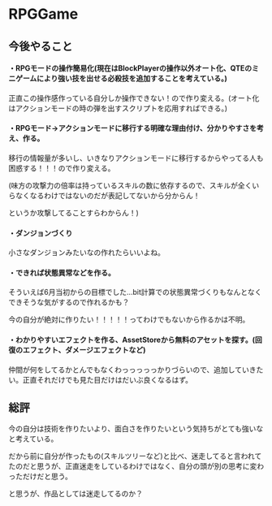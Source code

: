 # RPGGame
## 今後やること
#### ・RPGモードの操作簡易化(現在はBlockPlayerの操作以外オート化、QTEのミニゲームにより強い技を出せる必殺技を追加することを考えている。)

正直この操作感作っている自分しか操作できない！ので作り変える。(オート化はアクションモードの時の弾を出すスクリプトを応用すればできる。)

#### ・RPGモード→アクションモードに移行する明確な理由付け、分かりやすさを考え、作る。

移行の情報量が多いし、いきなりアクションモードに移行するからやってる人も困惑する！！！ので作り変える。

(味方の攻撃力の倍率は持っているスキルの数に依存するので、スキルが全くいらなくなるわけではないのだが表記してないから分からん！

というか攻撃してることすらわからん！)

#### ・ダンジョンづくり

小さなダンジョンみたいなの作れたらいいよね。

#### ・できれば状態異常などを作る。

そういえば6月当初からの目標でした...bit計算での状態異常づくりもなんとなくできそうな気がするので作れるかも？

今の自分が絶対に作りたい！！！！！ってわけでもないから作るかは不明。

#### ・わかりやすいエフェクトを作る、AssetStoreから無料のアセットを探す。(回復のエフェクト、ダメージエフェクトなど)

仲間が何をしてるかとんでもなくわっっっっっかりづらいので、追加していきたい。正直それだけでも見た目だけはだいぶ良くなるはず。

## 総評

今の自分は技術を作りたいより、面白さを作りたいという気持ちがとても強いなと考えている。

だから前に自分が作ったもの(スキルツリーなど)と比べ、迷走してると言われてたのだと思うが、正直迷走をしているわけではなく、自分の頭が別の思考に変わっただけだと思う。

と思うが、作品としては迷走してるのか？
